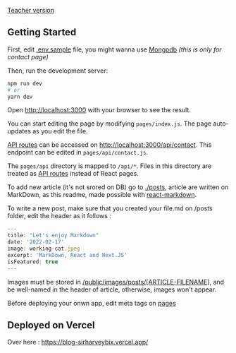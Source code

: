 [Teacher version](https://github.com/mschwarzmueller/nextjs-course-code/tree/10-prj-blog)
## Getting Started

First, edit [.env.sample](.env.sample) file, you might wanna use [Mongodb](https://www.mongodb.com) 
_(this is only for contact page)_

Then, run the development server:

```bash
npm run dev
# or
yarn dev
```

Open [http://localhost:3000](http://localhost:3000) with your browser to see the result.

You can start editing the page by modifying `pages/index.js`. The page auto-updates as you edit the file.

[API routes](https://nextjs.org/docs/api-routes/introduction) can be accessed on [http://localhost:3000/api/contact](http://localhost:3000/api/contact). This endpoint can be edited in `pages/api/contact.js`.

The `pages/api` directory is mapped to `/api/*`. Files in this directory are treated as [API routes](https://nextjs.org/docs/api-routes/introduction) instead of React pages.

To add new article (it's not srored on DB) go to [./posts](./posts/about-article.md), article are written on MarkDown, as this readme, made possible with [react-markdown](https://www.npmjs.com/package/react-markdown).

To write a new post, make sure that you created your file.md on /posts folder, edit the header as it follows :

```js
---
title: "Let's enjoy Markdown"
date: '2022-02-17'
image: working-cat.jpeg
excerpt: 'MarkDown, React and Next.JS'
isFeatured: true
---
```

Images must be stored in [/public/images/posts/[ARTICLE-FILENAME]](/blog/public/images/posts/), and be well-named in the header of article, otherwise, images won't appear.

Before deploying your onwn app, edit meta tags on [pages](/blog/pages/)

## Deployed on Vercel

Over here : https://blog-sirharveybix.vercel.app/
